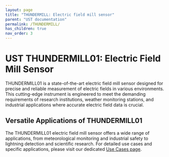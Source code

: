 ```yaml
---
layout: page
title: "THUNDERMILL: Electric field mill sensor"
parent: "UST documentation"
permalink: /THUNDERMILL/
has_children: true
nav_order: 3
---
```


# UST THUNDERMILL01: Electric Field Mill Sensor

THUNDERMILL01 is a state-of-the-art electric field mill sensor designed for precise and reliable measurement of electric fields in various environments. This cutting-edge instrument is engineered to meet the demanding requirements of research institutions, weather monitoring stations, and industrial applications where accurate electric field data is crucial.


## Versatile Applications of THUNDERMILL01

The THUNDERMILL01 electric field mill sensor offers a wide range of applications, from meteorological monitoring and industrial safety to lightning detection and scientific research. For detailed use cases and specific applications, please visit our dedicated [Use Cases page](./usecases.md).

